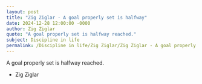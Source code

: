 ```yaml
---
layout: post
title: "Zig Ziglar - A goal properly set is halfway"
date: 2024-12-28 12:00:00 -0000
author: Zig Ziglar
quote: "A goal properly set is halfway reached."
subject: Discipline in life
permalink: /Discipline in life/Zig Ziglar/Zig Ziglar - A goal properly set is halfway
---
```


A goal properly set is halfway reached.

- Zig Ziglar
